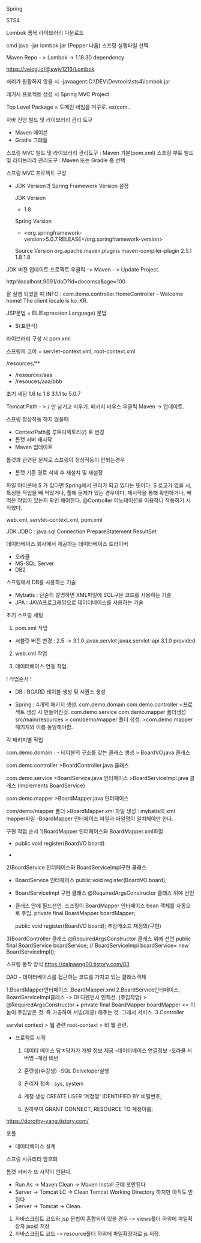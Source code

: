 Spring

  STS4 

  Lombok
  롬복 라이브러리 다운로드

  cmd java -jar lombok.jar
  (Pepper 나옴)
  스프링 실행파일 선택.

  Maven Repo - > Lombok -> 1.18.30 dependency

  https://velog.io/@swjy1216/Lombok

  처리가 원활하지 않을 시
  -javaagent:C:\DEV\Devtools\sts4\lombok.jar

  레거시 프로젝트 생성 시  Spring MVC Project

  Top Level Package = 도메인 네임을 거꾸로. ex(com.*.*

자바 진영
빌드 및 라이브러리 관리 도구
  - Maven 메이븐
  - Gradle 그래들 

스프링 MVC
  빌드 및 라이브러리 관리도구 : Maven 기본(pom.xml)
스프링 부트
  빌드 및 라이브러리 관리도구 : Maven 또는 Gradle 중 선택

스프링 MVC 프로젝트 구성
  - JDK Version과 Spring Framework Version 설정

    JDK Version
    - <java-version>1.8</java-version> 

    Spring Version
	  - <org.springframework-version>5.0.7.RELEASE</org.springframework-version>

    Source Version
    <groupId>org.apache.maven.plugins</groupId>
                <artifactId>maven-compiler-plugin</artifactId>
                <version>2.5.1</version>
                <configuration>
                    <source>1.8</source>
                    <target>1.8</target>

  JDK 버젼 업데이트
  프로젝트 우클릭 -> Maven - > Update Project.

  http:\\localhost.9091/doD?id=docomsa&age=100

잘 실행 되었을 때
  INFO : com.demo.controller.HomeController - Welcome home! The client locale is ko_KR.


JSP문법 = EL(Expression Language) 문법
 - ${표현식} 

 

라이브러리 구성 시 pom.xml

스프링의 코어 = servlet-context.xml, root-context.xml

/resources/**
  - /resources/aaa
  - /resouces/aaa/bbb



초기 세팅
1.6 to 1.8
3.1.1 to 5.0.7

Tomcat Path - > / 만 남기고 지우기.
패키지 마우스 우클릭 Maven -> 업데이트. 

스프링 정상작동 하지 않을때
  - ContextPath를 루트디렉토리(/) 로 변경
  - 톰캣 서버 재시작
  - Maven 업데이트

톰캣과 관련된 문제로 스프링이 정상작동이 안되는경우
  - 톰캣 기존 경로 삭제 후 재설치 및 재설정

파일 아이콘에 S 가 있다면 Spring에서 관리가 되고 있다는 뜻이다. 
S 로고가 없을 시, 특정한 작업을 빼 먹었거나, 툴에 문제가 있는 경우이다.
재시작을 통해 확인하거나, 빼먹은 작업이 있는지 확인 해야한다.
@Controller 어노테이션을 이용하니 작동하기 시작했다.


web.xml, servlet-context.xml, pom.xml

JDK
  JDBC : java.sql
    Connection
    PrepareStatement
    ResultSet

데이터베이스 회사에서 제공하는 데이터베이스 드라이버
 - 오라클
 - MS-SQL Server
 - DB2

스프링에서 DB를 사용하는 기술
  - Mybatis : 단순히 설명하면 XML파일에 SQL구문 코드를 사용하는 기술
  - JPA : JAVA프로그래밍으로 데이터베이스를 사용하는 기술


초기 스프링 세팅

1. pom.xml 작업
  - 서블릿 버전 변경 : 2.5 -> 3.1.0
    <dependency>
		    <groupId>javax.servlet</groupId>
		    <artifactId>javax.servlet-api</artifactId>
		    <version>3.1.0</version>
		    <scope>provided</scope>
		</dependency>

  2. web.xml 작업
    <web-app xmlns:xsi="http://www.w3.org/2001/XMLSchema-instance"
      xmlns="http://xmlns.jcp.org/xml/ns/javaee"
      xsi:schemaLocation="http://xmlns.jcp.org/xml/ns/javaee http://xmlns.jcp.org/xml/ns/javaee/web-app_3_1.xsd"
      id="WebApp_ID" version="3.1">


3. 데이터베이스 연동 작업.

  ! 작업순서 !
  - DB : BOARD 테이블 생성 및 시퀀스 생성

  - Spring : 4개의 패키지 생성. 
                com.demo.domain
                com.demo.controller <프로젝트 생성 시 만들어진것.
                com.demo.service
                com.demo.mapper
                폴더생성
                src/main/resources > com/demo/mapper 폴더 생성. 
                >com.demo.mapper패키지와 이름 동일해야함.

  각 패키지별 작업

  com.demo.domain  : 
    - 테이블의 구조를 갖는 클래스 생성 
    > BoardVO.java 클래스

  com.demo.controller
    >BoardController.java 클래스

  com.demo.service
    >BoardService.java 인터페이스
    >BoardServiceImpl.java 클래스 (Implements BoardService)

  com.demo.mapper
    >BoardMapper.java 인터페이스
    
  com/demo/mapper 폴더
    >BoardMapper.xml 파일 생성 : mybatis의 xml mapper파일
      -BoardMapper 인터페이스 파일과 파일명이 일치해야만 한다.


구현 작업 순서
1)BoardMapper 인터페이스와 BoardMapper.xml파일
   - public void register(BoardVO board)

   - <insert id="register" parameterType="com.demo.domain.BoardVO">

2)BoardService 인터페이스와 BoardServiceImpl구현 클래스
  - BoardService 인터페이스
    public void register(BoardVO board);
  - BoardServiceImpl 구현 클래스
    @RequiredArgsConstructor 클래스 위에 선언
  - 클래스 안에 필드선언. 스프링이 BoardMapper  인터페이스 bean 객체를 자동으로 주입.
    private final BoardMapper boardMapper;
    
    public void register(BoardVO board); 추상메소드 재정의(구현)

3)BoardController 클래스
  @RequiredArgsConstructor 클래스 위에 선언
  public final BoardService boardService; // BoardServiceImpl boardService= new BoardServiceImpl();

스프링 동작 방식
https://dalpaeng00.tistory.com/83

DAO - 데이터베이스를 접근하는 코드를 가지고 있는 클래스객체


1.BoardMapper인터페이스 ,BoardMapper.xml
2.BoardService인터페이스, BoardServiceImpl클래스 
  -> DI 디펜던시 인젝션. (주입작업) > @RequiredArgsConstructor + private final BoardMapper boardMapper << 이놈이 주입받은 것. 즉 가공하여 서빙(제공) 해주는 것. 그래서 서비스.
3.Controller 



servlet context > 웹 관련
root-context > 비 웹 관련.


- 프로젝트 시작
  1) 데이터 베이스 담ㅈ당자가 개별 정보 제공
    -데이터베이스 연결정보
    -오라클 서버명
    -계정 비번

  2) 훈련생(수강생)
    -SQL Delveloper실행
    1) 관리자 접속 : sys, system
    2) 계정 생성
      CREATE USER '계정명' IDENTIFIED BY 비밀번호;
    3) 권하부여
      GRANT CONNECT, RESOURCE TO 계정이름;


https://dorothy-yang.tistory.com/

포폴 
  - 데이터베이스 설계

스프링 시큐리티
암호화

톰캣 서버가 또 시작이 안된다.
  - Run As -> Maven Clean -> Maven Install
근데 또안된다
  - Server -> Tomcat LC -> Clean Tomcat Working Directory
하지만 아직도 안된다
  - Server -> Tomcat -> Clean.

1) 자바스크립트 코드와 jsp 문법이 혼합되어 있을 경우
  -> views폴더 하위에 파일확장자 jsp로 저장
2) 자바스크립트 코드
  -> resource폴더 하위에 파일확장자로 js 저장.